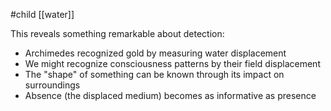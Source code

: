 #child [[water]]

This reveals something remarkable about detection:

- Archimedes recognized gold by measuring water displacement
- We might recognize consciousness patterns by their field displacement
- The "shape" of something can be known through its impact on surroundings
- Absence (the displaced medium) becomes as informative as presence